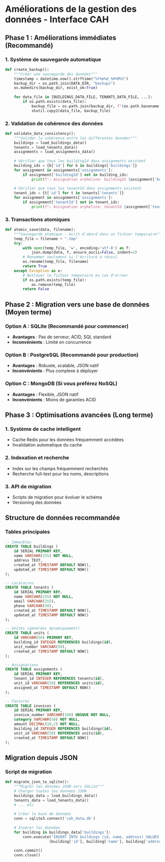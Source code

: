 # Améliorations de la gestion des données - Interface CAH

## Phase 1 : Améliorations immédiates (Recommandé)

### 1. Système de sauvegarde automatique
```python
def create_backup():
    """Créer une sauvegarde des données"""
    timestamp = datetime.now().strftime("%Y%m%d_%H%M%S")
    backup_dir = os.path.join(DATA_DIR, "backups")
    os.makedirs(backup_dir, exist_ok=True)
    
    for data_file in [BUILDINGS_DATA_FILE, TENANTS_DATA_FILE, ...]:
        if os.path.exists(data_file):
            backup_file = os.path.join(backup_dir, f"{os.path.basename(data_file)}_{timestamp}")
            shutil.copy2(data_file, backup_file)
```

### 2. Validation de cohérence des données
```python
def validate_data_consistency():
    """Valider la cohérence entre les différentes données"""
    buildings = load_buildings_data()
    tenants = load_tenants_data()
    assignments = load_assignments_data()
    
    # Vérifier que tous les buildingId dans assignments existent
    building_ids = {b['id'] for b in buildings['buildings']}
    for assignment in assignments['assignments']:
        if assignment['buildingId'] not in building_ids:
            print(f"⚠️ Assignation orpheline: buildingId {assignment['buildingId']} n'existe pas")
    
    # Vérifier que tous les tenantId dans assignments existent
    tenant_ids = {t['id'] for t in tenants['tenants']}
    for assignment in assignments['assignments']:
        if assignment['tenantId'] not in tenant_ids:
            print(f"⚠️ Assignation orpheline: tenantId {assignment['tenantId']} n'existe pas")
```

### 3. Transactions atomiques
```python
def atomic_save(data, filename):
    """Sauvegarde atomique - écrit d'abord dans un fichier temporaire"""
    temp_file = filename + ".tmp"
    try:
        with open(temp_file, 'w', encoding='utf-8') as f:
            json.dump(data, f, ensure_ascii=False, indent=2)
        # Renommer seulement si l'écriture a réussi
        os.rename(temp_file, filename)
        return True
    except Exception as e:
        # Nettoyer le fichier temporaire en cas d'erreur
        if os.path.exists(temp_file):
            os.remove(temp_file)
        return False
```

## Phase 2 : Migration vers une base de données (Moyen terme)

### Option A : SQLite (Recommandé pour commencer)
- **Avantages** : Pas de serveur, ACID, SQL standard
- **Inconvénients** : Limité en concurrence

### Option B : PostgreSQL (Recommandé pour production)
- **Avantages** : Robuste, scalable, JSON natif
- **Inconvénients** : Plus complexe à déployer

### Option C : MongoDB (Si vous préférez NoSQL)
- **Avantages** : Flexible, JSON natif
- **Inconvénients** : Moins de garanties ACID

## Phase 3 : Optimisations avancées (Long terme)

### 1. Système de cache intelligent
- Cache Redis pour les données fréquemment accédées
- Invalidation automatique du cache

### 2. Indexation et recherche
- Index sur les champs fréquemment recherchés
- Recherche full-text pour les noms, descriptions

### 3. API de migration
- Scripts de migration pour évoluer le schéma
- Versioning des données

## Structure de données recommandée

### Tables principales
```sql
-- Immeubles
CREATE TABLE buildings (
    id SERIAL PRIMARY KEY,
    name VARCHAR(255) NOT NULL,
    address TEXT,
    created_at TIMESTAMP DEFAULT NOW(),
    updated_at TIMESTAMP DEFAULT NOW()
);

-- Locataires
CREATE TABLE tenants (
    id SERIAL PRIMARY KEY,
    name VARCHAR(255) NOT NULL,
    email VARCHAR(255),
    phone VARCHAR(50),
    created_at TIMESTAMP DEFAULT NOW(),
    updated_at TIMESTAMP DEFAULT NOW()
);

-- Unités (générées dynamiquement)
CREATE TABLE units (
    id VARCHAR(50) PRIMARY KEY,
    building_id INTEGER REFERENCES buildings(id),
    unit_number VARCHAR(50),
    created_at TIMESTAMP DEFAULT NOW()
);

-- Assignations
CREATE TABLE assignments (
    id SERIAL PRIMARY KEY,
    tenant_id INTEGER REFERENCES tenants(id),
    unit_id VARCHAR(50) REFERENCES units(id),
    assigned_at TIMESTAMP DEFAULT NOW()
);

-- Factures
CREATE TABLE invoices (
    id SERIAL PRIMARY KEY,
    invoice_number VARCHAR(100) UNIQUE NOT NULL,
    category VARCHAR(50) NOT NULL,
    amount DECIMAL(10,2) NOT NULL,
    building_id INTEGER REFERENCES buildings(id),
    unit_id VARCHAR(50) REFERENCES units(id),
    created_at TIMESTAMP DEFAULT NOW()
);
```

## Migration depuis JSON

### Script de migration
```python
def migrate_json_to_sqlite():
    """Migrer les données JSON vers SQLite"""
    # Charger toutes les données JSON
    buildings_data = load_buildings_data()
    tenants_data = load_tenants_data()
    # ... etc
    
    # Créer la base de données
    conn = sqlite3.connect('cah_data.db')
    
    # Insérer les données
    for building in buildings_data['buildings']:
        conn.execute("INSERT INTO buildings (id, name, address) VALUES (?, ?, ?)",
                    (building['id'], building['name'], building['address']))
    
    conn.commit()
    conn.close()
```
